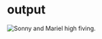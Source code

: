 # output
 ![Sonny and Mariel high fiving.](https://content.codecademy.com/courses/learn-cpp/community-challenge/highfive.gif)
